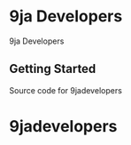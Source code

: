 # 9ja Developers

9ja Developers

## Getting Started

Source code for 9jadevelopers

# 9jadevelopers
